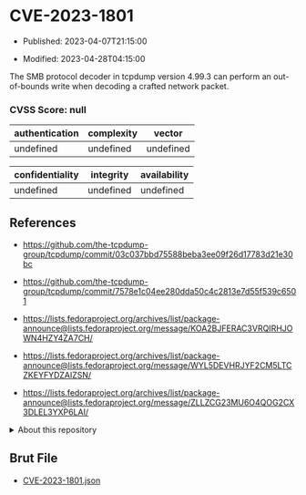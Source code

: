 # CVE-2023-1801

- Published: 2023-04-07T21:15:00

- Modified: 2023-04-28T04:15:00

The SMB protocol decoder in tcpdump version 4.99.3 can perform an out-of-bounds write when decoding a crafted network packet.

### CVSS Score: **null**

| authentication | complexity | vector |
| --- | --- | --- |
| undefined | undefined | undefined |

| confidentiality | integrity | availability |
| --- | --- | --- |
| undefined | undefined | undefined |

## References

* https://github.com/the-tcpdump-group/tcpdump/commit/03c037bbd75588beba3ee09f26d17783d21e30bc

* https://github.com/the-tcpdump-group/tcpdump/commit/7578e1c04ee280dda50c4c2813e7d55f539c6501

* https://lists.fedoraproject.org/archives/list/package-announce@lists.fedoraproject.org/message/KOA2BJFERAC3VRQIRHJOWN4HZY4ZA7CH/

* https://lists.fedoraproject.org/archives/list/package-announce@lists.fedoraproject.org/message/WYL5DEVHRJYF2CM5LTCZKEYFYDZAIZSN/

* https://lists.fedoraproject.org/archives/list/package-announce@lists.fedoraproject.org/message/ZLLZCG23MU6O4QOG2CX3DLEL3YXP6LAI/

<details>
<summary>About this repository</summary> 

  This repository is part of the project [Live Hack CVE](https://github.com/Live-Hack-CVE). Main website can be found [www.live-hack.org](https://www.live-hack.org) 
  
  Made by [Sn0wAlice](https://github.com/Sn0wAlice) for the people that care about security and need to have a feed of the latest CVEs. Hope you enjoy it, don't forget to star the repo and follow me on [Twitter](https://twitter.com/Sn0wAlice) and [Github](https://github.com/Sn0wAlice). And that is my [personnal website](https://www.alice-snow.me/)

  - [Home Page](https://github.com/Live-Hack-CVE)
  - [Framework](https://github.com/Live-Hack-CVE/cve-framework)
  - [CVE database](https://github.com/Live-Hack-CVE/full_database)
  - [Changelog](https://github.com/Live-Hack-CVE/Changelog)
</details>

## Brut File

* [CVE-2023-1801.json](https://raw.githubusercontent.com/Live-Hack-CVE/full_database/main/cves/2023/CVE-2023-1801.json)


